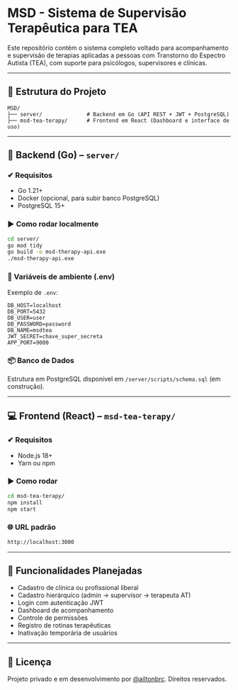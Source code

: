 # MSD - Sistema de Supervisão Terapêutica para TEA

Este repositório contém o sistema completo voltado para acompanhamento e supervisão de terapias aplicadas a pessoas com Transtorno do Espectro Autista (TEA), com suporte para psicólogos, supervisores e clínicas.

---

## 📁 Estrutura do Projeto

```
MSD/
├── server/              # Backend em Go (API REST + JWT + PostgreSQL)
├── msd-tea-terapy/      # Frontend em React (Dashboard e interface de uso)
```

---

## 🔧 Backend (Go) – `server/`

### ✔ Requisitos

- Go 1.21+
- Docker (opcional, para subir banco PostgreSQL)
- PostgreSQL 15+

### ▶ Como rodar localmente

```bash
cd server/
go mod tidy
go build -o msd-therapy-api.exe
./msd-therapy-api.exe
```

### 🔐 Variáveis de ambiente (.env)

Exemplo de `.env`:

```env
DB_HOST=localhost
DB_PORT=5432
DB_USER=user
DB_PASSWORD=password
DB_NAME=msdtea
JWT_SECRET=chave_super_secreta
APP_PORT=9000
```

### 📦 Banco de Dados

Estrutura em PostgreSQL disponível em `/server/scripts/schema.sql` (em construção).

---

## 💻 Frontend (React) – `msd-tea-terapy/`

### ✔ Requisitos

- Node.js 18+
- Yarn ou npm

### ▶ Como rodar

```bash
cd msd-tea-terapy/
npm install
npm start
```

### 🌐 URL padrão
```bash
http://localhost:3000
```

---

## 📌 Funcionalidades Planejadas

- Cadastro de clínica ou profissional liberal
- Cadastro hierárquico (admin → supervisor → terapeuta AT)
- Login com autenticação JWT
- Dashboard de acompanhamento
- Controle de permissões
- Registro de rotinas terapêuticas
- Inativação temporária de usuários

---

## 📘 Licença

Projeto privado e em desenvolvimento por [@ailtonbrc](https://github.com/ailtonbrc). Direitos reservados.